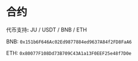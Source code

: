 # 合约

代币支&#x6301;**:** JU / USDT / BNB / ETH

BNB: `0x151b6F646Ac02Ed9877884ed9637A84f2FD8FaA6`

ETH: `0x80077F108Dd73B709C43A1a13F0EEF25e48f7D0e`
